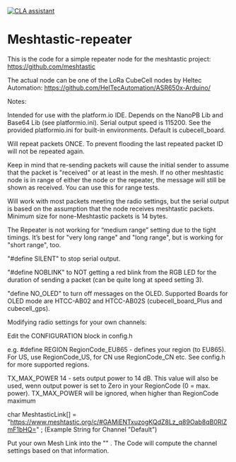 <a href="https://cla-assistant.io/meshtastic/Repeater"><img src="https://cla-assistant.io/readme/badge/meshtastic/Repeater" alt="CLA assistant" /></a>

# Meshtastic-repeater

This is the code for a simple repeater node for the meshtastic project: https://github.com/meshtastic

The actual node can be one of the LoRa CubeCell nodes by Heltec Automation: https://github.com/HelTecAutomation/ASR650x-Arduino/

Notes:

Intended for use with the platform.io IDE. Depends on the NanoPB Lib and Base64 Lib (see platformio.ini). Serial output speed is 115200.
See the provided platformio.ini for built-in environments. Default is cubecell_board.

Will repeat packets ONCE. To prevent flooding the last repeated packet ID will not be repeated again.

Keep in mind that re-sending packets will cause the initial sender to assume that the packet is "received" or at least in the mesh.
If no other meshtastic node is in range of either the node or the repeater, the message will still be shown as received.
You can use this for range tests.

Will work with most packets meeting the radio settings, but the serial output is based on the assumption that the node receives meshtastic packets.
Minimum size for none-Meshtastic packets is 14 bytes.

The Repeater is not working for “medium range” setting due to the tight timings. It’s best for "very long range" and "long range", but is working for "short range", too.

"#define SILENT" to stop serial output.

"#define NOBLINK" to NOT getting a red blink from the RGB LED for the duration of sending a packet (can be quite long at speed setting 3).

"define NO_OLED" to turn off messages on the OLED. Supported Boards for OLED mode are HTCC-AB02 and HTCC-AB02S (cubecell_board_Plus and cubecell_gps).

Modifying radio settings for your own channels:

Edit the CONFIGURATION block in config.h

e.g.
#define REGION  RegionCode_EU865  -  defines your region (to EU865). For US, use RegionCode_US, for CN use RegionCode_CN etc. See config.h for more supported regions.

TX_MAX_POWER     14  -  sets output power to 14 dB. This value will also be used, wenn output power is set to Zero in your RegionCode (0 = max. power). TX_MAX_POWER will be ignored, when higher than RegionCode maximum

char MeshtasticLink[] = "https://www.meshtastic.org/c/#GAMiENTxuzogKQdZ8Lz_q89Oab8qB0RlZmF1bHQ=" ;  (Example String for Channel "Default")

Put your own Mesh Link into the "" . The Code will compute the channel settings based on that information.
